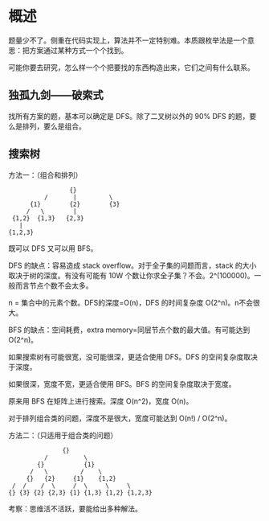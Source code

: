 # 概述

题量少不了。侧重在代码实现上，算法并不一定特别难。本质跟枚举法是一个意思：把方案通过某种方式一个个找到。

可能你要去研究，怎么样一个个把要找的东西构造出来，它们之间有什么联系。

## 独孤九剑——破索式

找所有方案的题，基本可以确定是 DFS。除了二叉树以外的 90% DFS 的题，要么是排列，要么是组合。

## 搜索树
方法一：（组合和排列）
```
                 {}
          /       |         \
      {1}        {2}        {3}
     /   \        |
 {1,2}  {1,3}   {2,3} 
   |
{1,2,3}
```

既可以 DFS 又可以用 BFS。

DFS 的缺点：容易造成 stack overflow。对于全子集的问题而言，stack 的大小取决于树的深度。有没有可能有 10W 个数让你求全子集？不会。2^(100000)。一般而言节点个数不会太多。

n = 集合中的元素个数。DFS的深度=O(n)，DFS 的时间复杂度 O(2^n)。n不会很大。

BFS 的缺点：空间耗费，extra memory=同层节点个数的最大值。有可能达到 O(2^n)。

如果搜索树有可能很宽，没可能很深，更适合使用 DFS。DFS 的空间复杂度取决于深度。

如果很深，宽度不宽，更适合使用 BFS。BFS 的空间复杂度取决于宽度。

原来用 BFS 在矩阵上进行搜索。深度 O(n^2)，宽度 O(n)。

对于排列组合类的问题，深度不是很大，宽度可能达到 O(n!) / O(2^n)。

方法二：（只适用于组合类的问题）
```
               {}
          /          \
        {}           {1}
      /   \         /    \
     {}   {2}     {1}    {1,2} 
 /  /    /  \     /  \     \     \
{} {3} {2} {2,3} {1} {1,3} {1,2} {1,2,3}
```

考察：思维活不活跃，要能给出多种解法。

